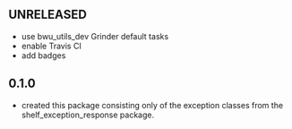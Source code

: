## UNRELEASED
- use bwu_utils_dev Grinder default tasks
- enable Travis CI
- add badges


## 0.1.0
- created this package consisting only of the exception classes from the
shelf_exception_response package.
